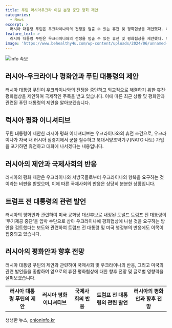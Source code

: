 ```yaml
---
title: 푸틴 러시아우크라 이길 분쟁 중단 평화 제안
categories:
  - News
excerpt: >
  러시아 대통령 푸틴은 우크라이나와의 전쟁을 멈출 수 있는 휴전 및 평화협상을 제안했다. 이 제안은 우크라이나의 러시아 점령 지역 내 군대 철수와 NATO 가입 포기를 조건으로 하고 있다. 이러한 제안은 세계 84개국 대표들이 모인 우크라이나 평화 정상회의에 앞서 러시아가 내놓은 것이다. 푸틴은 이 제안이 실제로 전쟁을 중단하고 정치·외교적 해결로 전환할 가능성을 보여줄 것이라고 주장했다. 또한, 러시아는 미국의 우크라이나 평화협상 참여를 열려있다고 밝혔다.
feature_text: >
  러시아 대통령 푸틴은 우크라이나와의 전쟁을 멈출 수 있는 휴전 및 평화협상을 제안했다. 이 제안은 우크라이나의 러시아 점령 지역 내 군대 철수와 NATO 가입 포기를 조건으로 하고 있다. 이러한 제안은 세계 84개국 대표들이 모인 우크라이나 평화 정상회의에 앞서 러시아가 내놓은 것이다. 푸틴은 이 제안이 실제로 전쟁을 중단하고 정치·외교적 해결로 전환할 가능성을 보여줄 것이라고 주장했다. 또한, 러시아는 미국의 우크라이나 평화협상 참여를 열려있다고 밝혔다.
image: 'https://www.behealthy4u.com/wp-content/uploads/2024/06/unnamed-file.png'
---
```


<p><img src="https://www.behealthy4u.com/wp-content/uploads/2024/06/unnamed-file.png" alt="info 속보" /></p>

<h2 data-ke-size="size26">러시아-우크라이나 평화안과 푸틴 대통령의 제안</h2>

<p  data-ke-size="size16">러시아 대통령 푸틴이 우크라이나와의 전쟁을 중단하고 외교적으로 해결하기 위한 휴전·평화협상을 제안하여 국제적인 주목을 받고 있습니다. 이에 따른 최근 상황 및 평화안과 관련된 푸틴 대통령의 제안을 알아보겠습니다.</p>

<h2 data-ke-size="size24">럭시아 평화 이니셔티브</h2>

<p  data-ke-size="size16">푸틴 대통령이 제안한 러시아 평화 이니셔티브는 우크라이나와의 휴전 조건으로, 우크라이나가 자국 내 러시아 점령지에서 군을 철수하고 북대서양조약기구(NATO·나토) 가입을 포기하면 휴전하고 대화에 나서겠다는 내용입니다.</p>

<h2 data-ke-size="size24">러시아의 제안과 국제사회의 반응</h2>

<p data-ke-size="size16">러시아의 평화 제안은 우크라이나와 서방국들로부터 우크라이나의 항복을 요구하는 것이라는 비판을 받았으며, 이에 따른 국제사회의 반응은 상당히 분분한 상황입니다. </p>

<h2 data-ke-size="size24">트럼프 전 대통령의 관련 발언</h2>

<p data-ke-size="size16">러시아의 평화안과 관련하여 미국 공화당 대선후보로 내정된 도널드 트럼프 전 대통령이 '무기제공 중단'을 압박 수단으로 삼아 우크라이나에 평화협상에 나설 것을 요구하는 방안을 검토했다는 보도와 관련하여 트럼프 전 대통령 및 미국 행정부의 반응에도 이목이 집중되고 있습니다.</p>

<h2 data-ke-size="size24">러시아의 평화안과 향후 전망</h2>

<p data-ke-size="size16">러시아 대통령 푸틴의 제안과 관련하여 국제사회 및 우크라이나의 반응, 그리고 미국의 관련 발언들을 종합하여 앞으로의 휴전·평화협상에 대한 향후 전망 및 글로벌 영향력을 살펴보겠습니다.</p>

<table>
    <tr>
        <td style="text-align: center; height: 17px;"><b>러시아 대통령 푸틴의 제안</b></td>
        <td style="text-align: center; height: 17px;"><b>러시아 평화 이니셔티브</b></td>
        <td style="text-align: center; height: 17px;"><b>국제사회의 반응</b></td>
        <td style="text-align: center; height: 17px;"><b>트럼프 전 대통령의 관련 발언</b></td>
        <td style="text-align: center; height: 17px;"><b>러시아의 평화안과 향후 전망</b></td>
    </tr>
</table>
생생한 뉴스, <a href="https://onioninfo.kr" rel="dofollow">onioninfo.kr</a>


